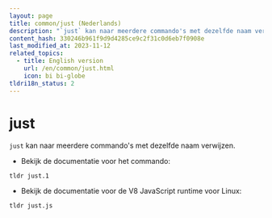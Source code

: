 ```yaml
---
layout: page
title: common/just (Nederlands)
description: "`just` kan naar meerdere commando's met dezelfde naam verwijzen."
content_hash: 330246b961f9d9d4285ce9c2f31c0d6eb7f0908e
last_modified_at: 2023-11-12
related_topics:
  - title: English version
    url: /en/common/just.html
    icon: bi bi-globe
tldri18n_status: 2
---
```

# just

`just` kan naar meerdere commando's met dezelfde naam verwijzen.

- Bekijk de documentatie voor het commando:

`tldr just.1`

- Bekijk de documentatie voor de V8 JavaScript runtime voor Linux:

`tldr just.js`
